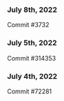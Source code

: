 ### July 8th, 2022

Commit #3732

### July 5th, 2022

Commit #314353


### July 4th, 2022

Commit #72281
